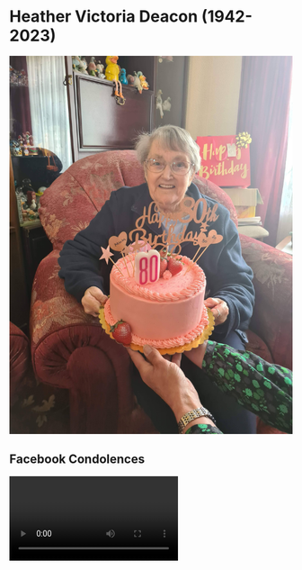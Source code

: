 # Heather Victoria Deacon (1942-2023)

![Mum](https://raw.githubusercontent.com/whipped5000/heatherdeacon/main/20220525_131922.jpg)

## Facebook Condolences

![](https://user-images.githubusercontent.com/4007934/217573276-75e1afe7-302f-49c9-aae3-5174804763b2.mov)
